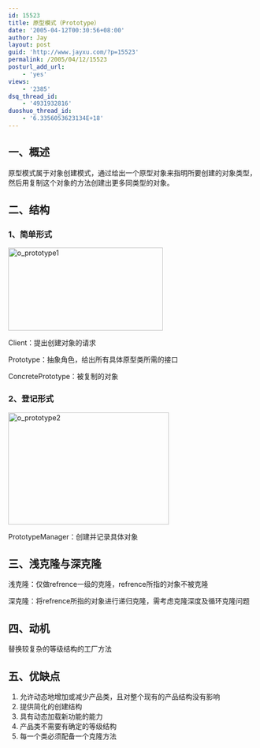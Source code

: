 ```yaml
---
id: 15523
title: 原型模式（Prototype）
date: '2005-04-12T00:30:56+08:00'
author: Jay
layout: post
guid: 'http://www.jayxu.com/?p=15523'
permalink: /2005/04/12/15523
posturl_add_url:
    - 'yes'
views:
    - '2385'
dsq_thread_id:
    - '4931932816'
duoshuo_thread_id:
    - '6.3356053623134E+18'
---
```


<h2>一、概述</h2>
原型模式属于对象创建模式，通过给出一个原型对象来指明所要创建的对象类型，然后用复制这个对象的方法创建出更多同类型的对象。
<h2>二、结构</h2>
<h3>1、简单形式</h3>
<a href="http://www.jayxu.com/log/wp-content/uploads/2016/06/o_prototype1.gif"><img class="alignnone size-full wp-image-15524" src="http://www.jayxu.com/log/wp-content/uploads/2016/06/o_prototype1.gif" alt="o_prototype1" width="314" height="168" /></a>

Client：提出创建对象的请求

Prototype：抽象角色，给出所有具体原型类所需的接口

ConcretePrototype：被复制的对象
<h3>2、登记形式</h3>
<a href="http://www.jayxu.com/log/wp-content/uploads/2016/06/o_prototype2.gif"><img class="alignnone size-full wp-image-15525" src="http://www.jayxu.com/log/wp-content/uploads/2016/06/o_prototype2.gif" alt="o_prototype2" width="326" height="227" /></a>

PrototypeManager：创建并记录具体对象
<h2>三、浅克隆与深克隆</h2>
浅克隆：仅做refrence一级的克隆，refrence所指的对象不被克隆

深克隆：将refrence所指的对象进行递归克隆，需考虑克隆深度及循环克隆问题
<h2>四、动机</h2>
替换较复杂的等级结构的工厂方法
<h2>五、优缺点</h2>
<ol>
 	<li>允许动态地增加或减少产品类，且对整个现有的产品结构没有影响</li>
 	<li>提供简化的创建结构</li>
 	<li>具有动态加载新功能的能力</li>
 	<li>产品类不需要有确定的等级结构</li>
 	<li>每一个类必须配备一个克隆方法</li>
</ol>